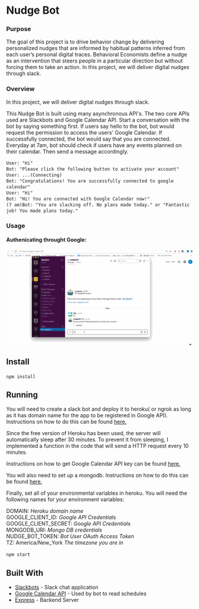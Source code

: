 # Nudge Bot

### Purpose

The goal of this project is to drive behavior change by delivering personalized nudges that are informed by habitual patterns inferred from each user’s personal digital traces. Behavioral Economists define a nudge as an intervention that steers people in a particular direction but without forcing them to take an action. In this project, we will deliver digital nudges through slack.

### Overview

In this project, we will deliver digital nudges through slack.

This Nudge Bot is built using many asynchronous API's. The two core APIs used are Slackbots and Google Calendar API. Start a conversation with the bot by saying something first. If users say hello to the bot, bot would request the permission to access the users' Google Calendar. If successfully connected, the bot would say that you are connected. Everyday at 7am, bot should check if users have any events planned on their calendar. Then send a message accordingly.

  
```Example:  
User: "Hi"  
Bot: "Please click the following button to activate your account"  
User: ...(Connecting)
Bot: "Congratulations! You are successfully connected to google calendar"
User: "Hi"  
Bot: "Hi! You are connected with Google Calendar now!"
(7 am)Bot: "You are slacking off. No plans made today." or "Fantastic job! You made plans today."
```

### Usage

#### Authenicating throught Google:  
![](./resources/authen.gif)

## Install

`npm install`

## Running

You will need to create a slack bot and deploy it to heroku( or ngrok as long as it has domain name for the app to be registered in Google API). Instructions on how to do this can be found [here.](https://medium.com/@alexstroulger/how-to-build-a-slackbot-600635b12a38)

Since the free version of Heroku has been used, the server will automatically sleep after 30 minutes. To prevent it from sleeping, I implemented a function in the code that will send a HTTP request every 10 minutes. 

Instructions on how to get Google Calendar API key can be found [here.](https://medium.com/@karanbhomia/integrating-google-calendar-api-to-web-app-using-serverless-node-js-functions-part-1-of-2-8a176595110b)
  
You will also need to set up a mongodb. Instructions on how to do this can be found [here.](http://fredrik.anderzon.se/2017/01/17/setting-up-a-free-mongodb-database-on-mlab-and-connecting-to-it-with-node-js/)  

Finally, set all of your environmental variables in heroku. You will need the following names for your environment variables:  

DOMAIN: *Heroku domain name*  
GOOGLE_CLIENT_ID: *Google API Credentials*  
GOOGLE_CLIENT_SECRET: *Google API Credentials*  
MONGODB_URI: *Mongo DB credentials*  
NUDGE_BOT_TOKEN: *Bot User OAuth Access Token*  
TZ: America/New_York *The timezone you are in*

`npm start`

## Built With

* [Slackbots](https://www.npmjs.com/package/slackbots/) - Slack chat application 
* [Google Calendar API](https://developers.google.com/calendar/) - Used by bot to read schedules 
* [Express](https://expressjs.com/) - Backend Server  

